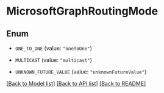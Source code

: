 # MicrosoftGraphRoutingMode

## Enum


* `ONE_TO_ONE` (value: `"oneToOne"`)

* `MULTICAST` (value: `"multicast"`)

* `UNKNOWN_FUTURE_VALUE` (value: `"unknownFutureValue"`)


[[Back to Model list]](../README.md#documentation-for-models) [[Back to API list]](../README.md#documentation-for-api-endpoints) [[Back to README]](../README.md)


